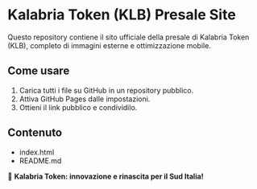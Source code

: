 
# Kalabria Token (KLB) Presale Site

Questo repository contiene il sito ufficiale della presale di Kalabria Token (KLB), completo di immagini esterne e ottimizzazione mobile.

## Come usare
1. Carica tutti i file su GitHub in un repository pubblico.
2. Attiva GitHub Pages dalle impostazioni.
3. Ottieni il link pubblico e condividilo.

## Contenuto
- index.html
- README.md

🚀 **Kalabria Token: innovazione e rinascita per il Sud Italia!**
